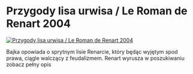 Przygody lisa urwisa / Le Roman de Renart 2004 
=============
[![Przygody lisa urwisa / Le Roman de Renart 2004 ](http://vidos.pl/images/player.gif)](http://vidos.pl/przygody-lisa-urwisa-le-roman-de-renart-2004)

 Bajka opowiada o sprytnym lisie Renarcie, który będąc wyjętym spod prawa, ciągle walczący z feudalizmem. Renart wyrusza w poszukiwaniu zobacz pełny opis
